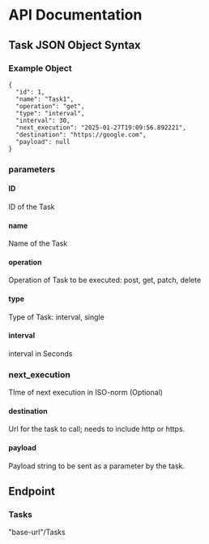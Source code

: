 # API Documentation

## Task JSON Object Syntax
### Example Object
```
{
  "id": 1,
  "name": "Task1",
  "operation": "get",
  "type": "interval",
  "interval": 30,
  "next_execution": "2025-01-27T19:09:56.892221",
  "destination": "https://google.com",
  "payload": null
}
```
### parameters
#### ID
ID of the Task
#### name
Name of the Task
#### operation
Operation of Task to be executed: post, get, patch, delete
#### type
Type of Task: interval, single
#### interval
interval in Seconds
### next_execution
TIme of next execution in ISO-norm (Optional)
#### destination
Url for the task to call; needs to include http or https.
#### payload
Payload string to be sent as a parameter by the task.

## Endpoint
### Tasks
"base-url"/Tasks

